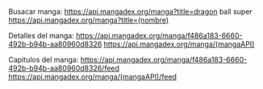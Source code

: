 
Busacar manga:
https://api.mangadex.org/manga?title=dragon ball super
https://api.mangadex.org/manga?title=(nombre)

Detalles del manga:
https://api.mangadex.org/manga/f486a183-6660-492b-b94b-aa80960d8326
https://api.mangadex.org/manga/(mangaAPI)

Capitulos del manga:
https://api.mangadex.org/manga/f486a183-6660-492b-b94b-aa80960d8326/feed
https://api.mangadex.org/manga/(mangaAPI)/feed